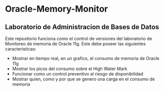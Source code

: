 # Oracle-Memory-Monitor

## Laboratorio de Administracion de Bases de Datos
Este repositorio funciona como el control de versiones del laboratorio de Monitoreo de memoria de Oracle 11g. Este debe poseer las siguientes caracteristicas:

* Mostrar en tiempo real, en un grafico, el consumo de memoria de Oracle 11g
* Mostrar los picos del consumo sobre el High Water Mark
* Funcionar como un control preventivo al riesgo de disponibilidad
* Mostrar quien, como y por que se genero una carga en el consumo de memoria
